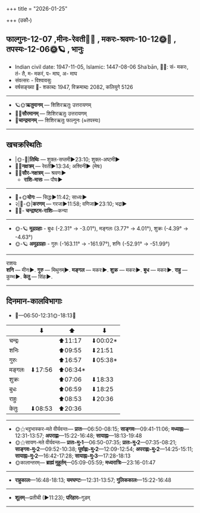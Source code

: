 +++
title = "2026-01-25"

+++
(उकौ॰)
## फाल्गुनः-12-07  ,मीनः-रेवती🌛🌌  ,  मकरः-श्रवणः-10-12🌞🌌  ,  तपस्यः-12-06🌞🪐  , भानुः
- Indian civil date: 1947-11-05, Islamic: 1447-08-06 Shaʿbān, 🌌🌞: सं- मकरः, तं- तै, म- मकरं, प- माघ, अ- माघ
- संवत्सरः - विश्वावसुः
- वर्षसङ्ख्या 🌛- शकाब्दः 1947, विक्रमाब्दः 2082, कलियुगे 5126
___________________
- 🪐🌞**ऋतुमानम्** — शिशिरऋतुः उत्तरायणम्
- 🌌🌞**सौरमानम्** — शिशिरऋतुः उत्तरायणम्
- 🌛**चान्द्रमानम्** — शिशिरऋतुः फाल्गुनः (≈तपस्यः)
___________________


## खचक्रस्थितिः
- |🌞-🌛|**तिथिः** — शुक्ल-सप्तमी►23:10; शुक्ल-अष्टमी►  
- 🌌🌛**नक्षत्रम्** — रेवती►13:34; अश्विनी► (मेषः)  
- 🌌🌞**सौर-नक्षत्रम्** — श्रवणः►  
  - **राशि-मासः** — पौषः► 
___________________
- 🌛+🌞**योगः** — सिद्धः►11:42; साध्यः►  
- २|🌛-🌞|**करणम्** — गरजा►11:58; वणिजा►23:10; भद्रा►  
- 🌌🌛- **चन्द्राष्टम-राशिः**—कन्या  
___________________
- 🌞-🪐 **मूढग्रहाः** - बुधः (-2.31° → -3.01°), मङ्गलः (3.77° → 4.01°), शुक्रः (-4.39° → -4.63°)
- 🌞-🪐 **अमूढग्रहाः** - गुरुः (-163.11° → -161.97°), शनिः (-52.91° → -51.99°)
___________________
राशयः  
**शनि** — मीनः►. **गुरु** — मिथुनम्►. **मङ्गल** — मकरः►. **शुक्र** — मकरः►. **बुध** — मकरः►. **राहु** — कुम्भः►. **केतु** — सिंहः►. 
___________________


## दिनमान-कालविभागाः
- 🌅—06:50-12:31🌞-18:13🌇  

|      |⬇     |⬆     |⬇     |
|------|-----|-----|------|
|चन्द्रः|     |⬆11:17 |⬇00:02*|
|शनिः   |     |⬆09:55 |⬇21:51 |
|गुरुः  |     |⬆16:57 |⬇05:38*|
|मङ्गलः |⬇17:56 |⬆06:34*|     |
|शुक्रः |     |⬆07:06 |⬇18:33 |
|बुधः   |     |⬆06:59 |⬇18:25 |
|राहुः  |     |⬆08:53 |⬇20:36 |
|केतुः  |⬇08:53 |⬆20:36 |     |
___________________
- 🌞⚝भट्टभास्कर-मते वीर्यवन्तः— **प्रातः**—06:50-08:15; **साङ्गवः**—09:41-11:06; **मध्याह्नः**—12:31-13:57; **अपराह्णः**—15:22-16:48; **सायाह्नः**—18:13-19:48  
- 🌞⚝सायण-मते वीर्यवन्तः— **प्रातः-मु॰1**—06:50-07:35; **प्रातः-मु॰2**—07:35-08:21; **साङ्गवः-मु॰2**—09:52-10:38; **पूर्वाह्णः-मु॰2**—12:09-12:54; **अपराह्णः-मु॰2**—14:25-15:11; **सायाह्नः-मु॰2**—16:42-17:28; **सायाह्नः-मु॰3**—17:28-18:13  
- 🌞कालान्तरम्— **ब्राह्मं मुहूर्तम्**—05:09-05:59; **मध्यरात्रिः**—23:16-01:47  
___________________
- **राहुकालः**—16:48-18:13; **यमघण्टः**—12:31-13:57; **गुलिककालः**—15:22-16:48  
___________________
- **शूलम्**—प्रतीची (►11:23); **परिहारः**–गुडम्  
___________________
